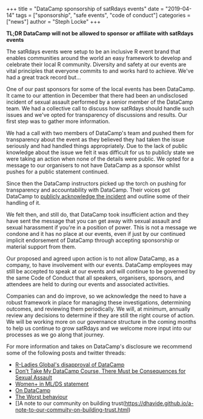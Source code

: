 +++
title = "DataCamp sponsorship of satRdays events"
date = "2019-04-14"
tags = ["sponsorship", "safe events", "code of conduct"]
categories = ["news"]
author = "Steph Locke"
+++

**TL;DR DataCamp will not be allowed to sponsor or affiliate with satRdays events**

The satRdays events were setup to be an inclusive R event brand that enables communities around the world an easy framework to develop and celebrate their local R community. Diversity and safety at our events are vital principles that everyone commits to and works hard to achieve. We've had a great track record but...

One of our past sponsors for some of the local events has been DataCamp. It came to our attention in December that there had been an undisclosed incident of sexual assault performed by a senior member of the DataCamp team. We had a collective call to discuss how satRdays should handle such issues and we've opted for transparency of discussions and results. Our first step was to gather more information.

We had a call with two members of DataCamp's team and pushed them for transparency about the event as they believed they had taken the issue seriously and had handled things appropriately. Due to the lack of public knowledge about the issue we felt it was difficult for us to publicly state we were taking an action when none of the details were public. We opted for a message to our organisers to not have DataCamp as a sponsor whilst pushes for a public statement continued.

Since then the DataCamp instructors picked up the torch on pushing for transparency and accountability with DataCamp. Their voices got DataCamp to [publicly acknowledge the incident](https://datacamp.com/community/blog/note-to-our-community) and outline some of their handling of it.

We felt then, and still do, that DataCamp took insufficient action and they have sent the message that you can get away with sexual assault and sexual harassment if you're in a position of power. This is not a message we condone and it has no place at our events, even if just by our continued implicit endorsement of DataCamp through accepting sponsorship or material support from them.

Our proposed and agreed upon action is to not allow DataCamp, as a company, to have involvement with our events. DataCamp employees may still be accepted to speak at our events and will continue to be governed by the same Code of Conduct that all speakers, organisers, sponsors, and attendees are held to during our events and associated activities.

Companies can and do improve, so we acknowledge the need to have a robust framework in place for managing these investigations, determining outcomes, and reviewing them periodically. We will, at minimum, annually review any decisions to determine if they are still the right course of action. We will be working more on our governance structure in the coming months to help us continue to grow satRdays and we welcome more input into our processes as we go along that journey.

For more information and takes on DataCamp's disclosure we recommend some of the following posts and twitter threads:

- [R-Ladies Global's disapproval of DataCamp](https://blog.rladies.org/post/statement-about-datacamp/)
- [Don’t Take My DataCamp Course, There Must be Consequences for Sexual Assault](https://noamross.github.io/datacamp-sexual-assault/)
- [Women+ in ML/DS statement](https://twitter.com/wimlds/status/1115734798113300481)
- [On DataCamp](https://medium.com/@heathernolis/on-datacamp-aafd82f94e60)
- [The Worst behaviour](http://third-bit.com/2019/04/05/the-worst-behavior.html)
- []A note to our community on building trust(https://dhavide.github.io/a-note-to-our-commuity-on-building-trust.html)
